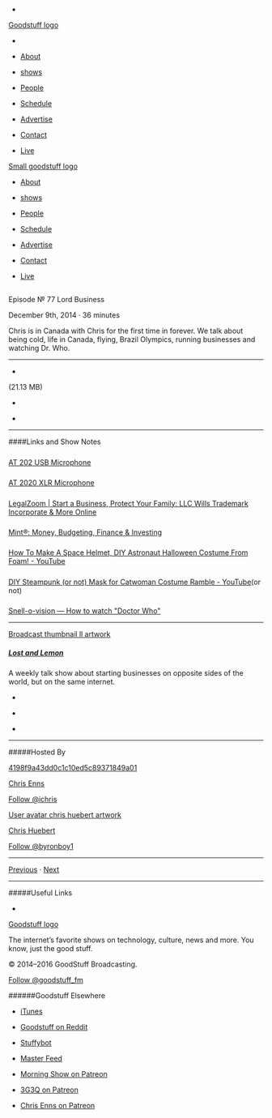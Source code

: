 

-
[Goodstuff logo](http://www.goodstuff.network/)[](/assets/goodstuff_logo-17c1fe6f378352de5d7345f76152130b.svg)

-


-  [About](/about)

-  [shows](/shows)

-  [People](/people)

-  [Schedule](/schedule)

-  [Advertise](/advertise)

-  [Contact](/contact)

-  [Live](/live)


[Small goodstuff logo](http://www.goodstuff.network/)[](/assets/small_goodstuff_logo-bf032e72b9ec41494f4d90905f1ad619.svg)


-  [About](/about)

-  [shows](/shows)

-  [People](/people)

-  [Schedule](/schedule)

-  [Advertise](/advertise)

-  [Contact](/contact)

-  [Live](/live)


##
Episode № 77
Lord Business


December 9th, 2014
&middot;
36
minutes


Chris is in Canada with Chris for the first time in forever. We talk about being cold, life in Canada, flying, Brazil Olympics, running businesses and watching Dr. Who.


------------------------------


-
[](https://podcasts-1.feedpress.co/10591/ll-77.mp3)(21.13 MB)

-
[](http://twitter.com/intent/tweet?text=Lost%20and%20Lemon%20%E2%84%96%2077%20on%20@goodstuff_fm%20-%20http://goodstuff.network/ll/77)

-
[](http://www.facebook.com/sharer/sharer.php?u=http://goodstuff.network/ll/77)


------------------------------


####Links and Show Notes

#####
[AT 202 USB Microphone](http://www.bhphotovideo.com/c/product/911194-REG/audio_technica_at2020usb_cardioid_condenser_microphone.html/BI/19457/KBID/11631/kw/AUAT2020USBP/DFF/d10-v2-t1-xAUAT2020USBP)


#####
[AT 2020 XLR Microphone](http://www.bhphotovideo.com/c/product/356521-REG/Audio_Technica_AT2020_AT2020_Condenser_Microphone.html/BI/19457/KBID/11631/kw/AUAT2020/DFF/d10-v2-t1-xAUAT2020)


#####
[LegalZoom | Start a Business, Protect Your Family: LLC Wills Trademark Incorporate & More Online](https://www.legalzoom.com/)


#####
[Mint®: Money, Budgeting, Finance & Investing](https://www.mint.com/)


#####
[How To Make A Space Helmet, DIY Astronaut Halloween Costume From Foam! - YouTube](https://www.youtube.com/watch?v=8mbOfBFZvaU&list=UUXzRuIclepkIBBUb1N9a9Sw)


#####
[DIY Steampunk (or not) Mask for Catwoman Costume Ramble - YouTube](https://www.youtube.com/watch?v=P-AwXvJz9Ds&list=UUXzRuIclepkIBBUb1N9a9Sw)(or not)


#####
[Snell-o-vision — How to watch "Doctor Who"](http://jsnell.intertext.com/post/69570512310/how-to-watch-doctor-who)


------------------------------


[Broadcast thumbnail ll artwork](/ll)[](https://goodstuffs3.s3.amazonaws.com/uploads/broadcast/image/26/broadcast_thumbnail_ll_artwork.png)

##### [Lost and Lemon](/ll)


A weekly talk show about starting businesses on opposite sides of the world, but on the same internet.

-
[](https://itunes.apple.com/ca/podcast/lost-lemon-brothers-in-business/id467564174?mt=2)

-
[](http://feeds.goodstuff.network/ll)

-
[](mailto:chris@goodstuff.network?cc=sponsorship%40goodstuff.network&subject=%5BGoodStuff%20FM%5D%20Sponsorship%20Inquiry%20for%20Lost%20and%20Lemon)


------------------------------


#####Hosted By


[4198f9a43dd0c1c10ed5c89371849a01](/people/chris-enns)[](http://gravatar.com/avatar/4198f9a43dd0c1c10ed5c89371849a01.png?s=300&r=pg)

[Chris Enns](/people/chris-enns)


[Follow @ichris](https://twitter.com/ichris)


[User avatar chris huebert artwork](/people/chris-huebert)[](https://goodstuffs3.s3.amazonaws.com/uploads/user/avatar/41/user_avatar_chris-huebert_artwork.png)

[Chris Huebert](/people/chris-huebert)


[Follow @byronboy1](https://twitter.com/byronboy1)


------------------------------


[Previous](/ll/76)
&middot;
[Next](/ll/78)


------------------------------


#####Useful Links

-
[](mailto:chris@goodstuff.network?subject=%5BGoodstuff%20FM%5D%20Feedback%20for%20Lost%20and%20Lemon)


[Goodstuff logo](http://www.goodstuff.network/)[](/assets/goodstuff_logo-17c1fe6f378352de5d7345f76152130b.svg)


The internet’s favorite shows on technology, culture, news and more. You know, just the good stuff.


&copy; 2014&ndash;2016 GoodStuff Broadcasting.

[Follow @goodstuff_fm](https://twitter.com/goodstufffm)


######Goodstuff Elsewhere

-  [iTunes](https://itunes.apple.com/us/artist/goodstuff-fm/id843385597?mt=2)

-  [Goodstuff on Reddit](https://www.reddit.com/r/Goodstuff_fm/)

-  [Stuffybot](http://stuffybot.goodstuff.network)

-  [Master Feed](/master/feed)

-  [Morning Show on Patreon](https://www.patreon.com/morningshow)

-  [3G3Q on Patreon](https://www.patreon.com/3g3q)

-  [Chris Enns on Patreon](https://www.patreon.com/ichris)
